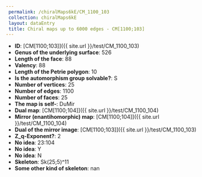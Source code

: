 ```yaml
--- 
 permalink: /chiralMaps6kE/CM_1100_103 
 collection: chiralMaps6kE
 layout: dataEntry
 title: Chiral maps up to 6000 edges - CM[1100;103]
---
```


- **ID**: [CM[1100;103]]({{ site.url }}/test/CM_1100_103)
- **Genus of the underlying surface**: 526
- **Length of the face**: 88
- **Valency**: 88
- **Length of the Petrie polygon**: 10
- **Is the automorphism group solvable?**: S
- **Number of vertices**: 25
- **Number of edges**: 1100
- **Number of faces**: 25
- **The map is self-**: DuMir
- **Dual map**: [CM[1100;104]]({{ site.url }}/test/CM_1100_104)
- **Mirror (enantihomorphic) map**: [CM[1100;104]]({{ site.url }}/test/CM_1100_104)
- **Dual of the mirror image**: [CM[1100;103]]({{ site.url }}/test/CM_1100_103)
- **Z_q-Exponent?**: 2
- **No idea**:  23:104
- **No idea**: Y
- **No idea**: N
- **Skeleton**: Sk(25;5)^11
- **Some other kind of skeleton**: nan
